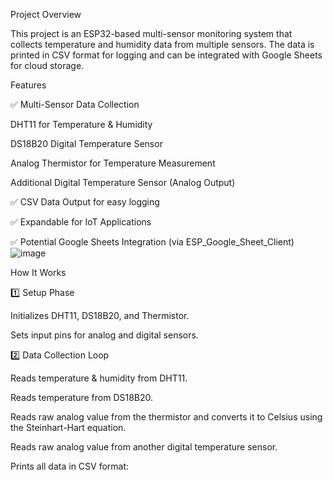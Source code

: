 Project Overview

This project is an ESP32-based multi-sensor monitoring system that collects temperature and humidity data from multiple sensors. The data is printed in CSV format for logging and can be integrated with Google Sheets for cloud storage.

Features

✅ Multi-Sensor Data Collection

DHT11 for Temperature & Humidity

DS18B20 Digital Temperature Sensor

Analog Thermistor for Temperature Measurement

Additional Digital Temperature Sensor (Analog Output)

✅ CSV Data Output for easy logging

✅ Expandable for IoT Applications

✅ Potential Google Sheets Integration (via ESP_Google_Sheet_Client)
![image](https://github.com/user-attachments/assets/d77108f6-a0c9-4264-aede-840ac4ac1720)

How It Works

1️⃣ Setup Phase

Initializes DHT11, DS18B20, and Thermistor.

Sets input pins for analog and digital sensors.

2️⃣ Data Collection Loop

Reads temperature & humidity from DHT11.

Reads temperature from DS18B20.

Reads raw analog value from the thermistor and converts it to Celsius using the Steinhart-Hart equation.

Reads raw analog value from another digital temperature sensor.

Prints all data in CSV format:
